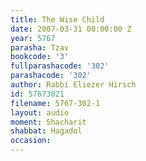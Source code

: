 ```yaml
---
title: The Wise Child
date: 2007-03-31 00:00:00 Z
year: 5767
parasha: Tzav
bookcode: '3'
fullparashacode: '302'
parashacode: '302'
author: Rabbi Eliezer Hirsch
id: 57673021
filename: 5767-302-1
layout: audio
moment: Shacharit
shabbat: Hagadol
occasion: 
---
```


